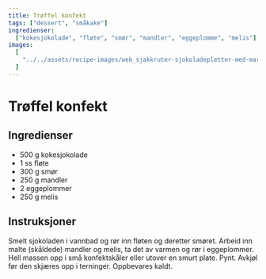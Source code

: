 ```yaml
---
title: Trøffel konfekt
tags: ["dessert", "småkake"]
ingredienser:
  ["kokesjokolade", "fløte", "smør", "mandler", "eggeplomme", "melis"]
images:
  [
    "../../assets/recipe-images/web_sjakkruter-sjokoladepletter-med-marsipan-trøffel-konfekt.jpg",
  ]
---
```


# Trøffel konfekt

## Ingredienser

- 500 g kokesjokolade
- 1 ss fløte
- 300 g smør
- 250 g mandler
- 2 eggeplommer
- 250 g melis

## Instruksjoner

Smelt sjokoladen i vannbad og rør inn fløten og deretter smøret. Arbeid inn malte (skåldede) mandler og melis, ta det av varmen og rør i eggeplommer. Hell massen opp i små konfektskåler eller utover en smurt plate. Pynt. Avkjøl før den skjæres opp i terninger. Oppbevares kaldt.
